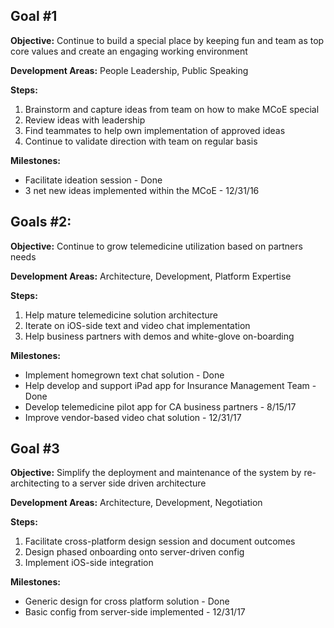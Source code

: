 ## Goal #1

**Objective:** Continue to build a special place by keeping fun and team as top core values and create an engaging working environment

**Development Areas:** People Leadership, Public Speaking

**Steps:**
1. Brainstorm and capture ideas from team on how to make MCoE special
2. Review ideas with leadership
3. Find teammates to help own implementation  of approved ideas
4. Continue to validate direction with team on regular basis 

**Milestones:**
* Facilitate ideation session - Done
* 3 net new ideas implemented within the MCoE - 12/31/16


## Goals #2:

**Objective:** Continue to grow telemedicine utilization based on partners needs

**Development Areas:** Architecture, Development, Platform Expertise 

**Steps:**
1) Help mature telemedicine solution architecture
2) Iterate  on iOS-side text and video chat implementation 
3) Help business  partners with demos and white-glove on-boarding 

**Milestones:**
* Implement homegrown text chat solution - Done
* Help develop and support iPad app for Insurance Management Team - Done
* Develop telemedicine pilot app for CA business  partners - 8/15/17
* Improve vendor-based video chat solution - 12/31/17


## Goal #3

**Objective:** Simplify the deployment and maintenance of the system by re-architecting to a server side driven architecture

**Development Areas:** Architecture, Development, Negotiation

**Steps:**
1) Facilitate cross-platform design session and document outcomes 
2) Design phased onboarding onto server-driven config 
3) Implement iOS-side integration 

**Milestones:**
* Generic design for cross platform solution - Done
* Basic config from server-side implemented - 12/31/17
